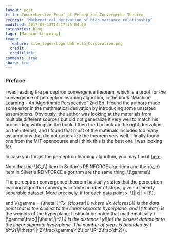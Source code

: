 ```yaml
---
layout: post
title: Comprehensive Proof of Perceptron Convergence Theorem
excerpt: "Mathematical derivation of bias-variance relationship"
modified: 2017-05-13T14:17:25-04:00
categories: blog
tags: [Machine Learning]
image:
  feature: site_logos/Logo Umbrella_Corporation.png
  credit: 
  creditlink: 
comments: true
share: true
---
```


### Preface

I was reading the perceptron convergence theorem, which is a proof for the convergence of perceptron learning algorithm, in the book "Machine Learning - An Algorithmic Perspective" 2nd Ed. I found the authors made some error in the mathmatical derivation by introducing some unstated assumptions. Obviously, the author was looking at the materials from multiple different sources but did not generalize it very well to match his proceeding writings in the book. I then tried to look up the right derivation on the internet, and I found that most of the materials includes too many assumptions that did not generalize the theorem very well. I finally found one from the MIT opencourse and I think this is the best one I was looking for.

In case you forget the perceptron learning algorithm, you may find it [here](/downloads/blog/2017-05-15-Perceptron-Convergence-Theorem/perceptron_learning_algorithm.pdf).


Note that the \\(G_t\\) item in Sutton's REINFORCE algorithm and the \\(v_t\\) item in Silver's REINFORCE algorithm are the same thing.
\\(\gamma\\)


The perceptron convergence theorem basically states that the perceptron learning algorithm converges in finite number of steps, given a linearly separable dataset. More precisely, if for each data point x, \\(||x|| < R\\), 



and \\(\gamma = (\theta^*)^Tx_{closest}\\) where \\(x_{closest}\\) is the data point that is the closest to the linear separate hyperplane, and \\(\theta^*\\) is the weights of the hyperplane. It should be noted that mathematically \\(\gamma\frac{||\theta^*||^2}\\) is the distance \\(d\\)of the closest datapoint to the linear separate hyperplane. The number of steps is bounded by \\(R^2{||\theta^*||^2}\frac{\gamma}^2\\) or \\(R^2\frac{d^2}\\).


